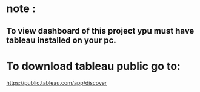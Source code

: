 # note :
## To view dashboard of this project ypu must have tableau installed on your pc.
# To download tableau public go to:
  <https://public.tableau.com/app/discover>
